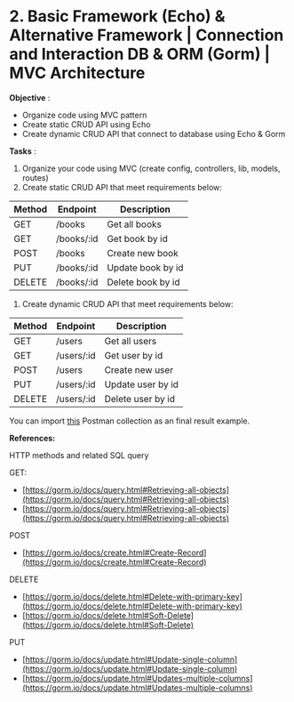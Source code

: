  # 2. Basic Framework (Echo)  & Alternative Framework | Connection and Interaction DB & ORM (Gorm) | MVC Architecture
**Objective** :

- Organize code using MVC pattern
- Create static CRUD API using Echo
- Create dynamic CRUD API that connect to database using Echo & Gorm

**Tasks** :

1. Organize your code using MVC (create config, controllers, lib, models, routes)
2. Create static CRUD API that meet requirements below:

| **Method** | **Endpoint** | **Description** |
| --- | --- | --- |
| GET | /books | Get all books |
| GET | /books/:id | Get book by id |
| POST | /books | Create new book |
| PUT | /books/:id | Update book by id |
| DELETE | /books/:id | Delete book by id |

1. Create dynamic CRUD API that meet requirements below:

| **Method** | **Endpoint** | **Description** |
| --- | --- | --- |
| GET | /users | Get all users |
| GET | /users/:id | Get user by id |
| POST | /users | Create new user |
| PUT | /users/:id | Update user by id |
| DELETE | /users/:id | Delete user by id |

You can import [this](https://drive.google.com/file/d/15c01qQsmp-CTYR7qDC3740Y81LJRN1Ib/view?usp=sharing) Postman collection as an final result example.

**References:**

HTTP methods and related SQL query

GET:

- [https://gorm.io/docs/query.html#Retrieving-all-objects](https://gorm.io/docs/query.html#Retrieving-all-objects)
- [https://gorm.io/docs/query.html#Retrieving-all-objects](https://gorm.io/docs/query.html#Retrieving-all-objects)

POST

- [https://gorm.io/docs/create.html#Create-Record](https://gorm.io/docs/create.html#Create-Record)

DELETE

- [https://gorm.io/docs/delete.html#Delete-with-primary-key](https://gorm.io/docs/delete.html#Delete-with-primary-key)
- [https://gorm.io/docs/delete.html#Soft-Delete](https://gorm.io/docs/delete.html#Soft-Delete)

PUT

- [https://gorm.io/docs/update.html#Update-single-column](https://gorm.io/docs/update.html#Update-single-column)
- [https://gorm.io/docs/update.html#Updates-multiple-columns](https://gorm.io/docs/update.html#Updates-multiple-columns)